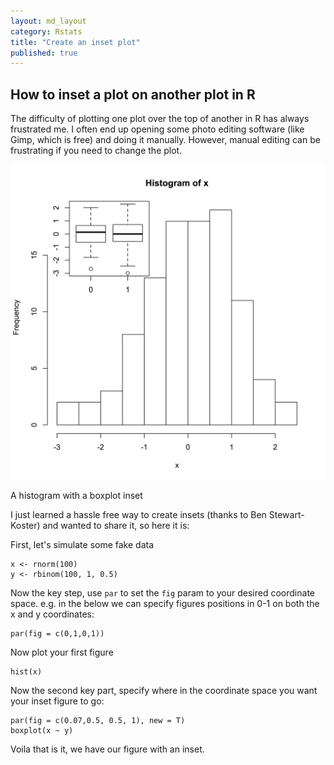```yaml
---
layout: md_layout
category: Rstats
title: "Create an inset plot"
published: true  
---
```


## How to inset a plot on another plot in R  

The difficulty of plotting one plot over the top of another in R has always frustrated me. I often end up opening some photo editing software (like Gimp, which is free) and doing it manually. However, manual editing can be frustrating if you need to change the plot.  

<div class = "image_caption">
<img src ="/Images/inset_plot.png" alt="" class="image_float"/>
<p> A histogram with a boxplot inset </p>
</div>   

I just learned a hassle free way to create insets (thanks to Ben Stewart-Koster) and wanted to share it, so here it is:

First, let's simulate some fake data  

    x <- rnorm(100)  
    y <- rbinom(100, 1, 0.5)


Now the key step, use `par` to set the `fig` param to your desired coordinate space. e.g. in the below we can specify figures positions in 0-1 on both the x and y coordinates:  


    par(fig = c(0,1,0,1))

Now plot your first figure  

    hist(x)  

Now the second key part, specify where in the coordinate space you want your inset figure to go:  

    par(fig = c(0.07,0.5, 0.5, 1), new = T)  
    boxplot(x ~ y)  

Voila that is it, we have our figure with an inset.  
